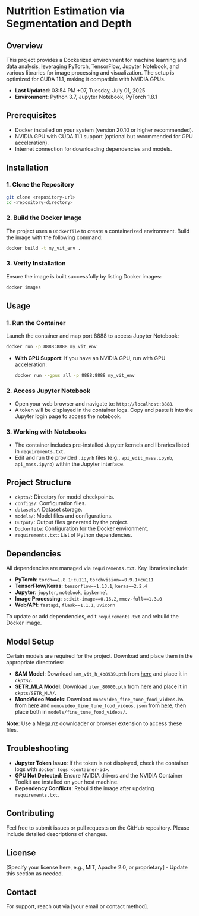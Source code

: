 # Nutrition Estimation via Segmentation and Depth

## Overview
This project provides a Dockerized environment for machine learning and data analysis, leveraging PyTorch, TensorFlow, Jupyter Notebook, and various libraries for image processing and visualization. The setup is optimized for CUDA 11.1, making it compatible with NVIDIA GPUs.

- **Last Updated**: 03:54 PM +07, Tuesday, July 01, 2025
- **Environment**: Python 3.7, Jupyter Notebook, PyTorch 1.8.1

## Prerequisites
- Docker installed on your system (version 20.10 or higher recommended).
- NVIDIA GPU with CUDA 11.1 support (optional but recommended for GPU acceleration).
- Internet connection for downloading dependencies and models.

## Installation

### 1. Clone the Repository
```bash
git clone <repository-url>
cd <repository-directory>
```

### 2. Build the Docker Image
The project uses a `Dockerfile` to create a containerized environment. Build the image with the following command:
```bash
docker build -t my_vit_env .
```

### 3. Verify Installation
Ensure the image is built successfully by listing Docker images:
```bash
docker images
```

## Usage

### 1. Run the Container
Launch the container and map port 8888 to access Jupyter Notebook:
```bash
docker run -p 8888:8888 my_vit_env
```

- **With GPU Support**: If you have an NVIDIA GPU, run with GPU acceleration:
  ```bash
  docker run --gpus all -p 8888:8888 my_vit_env
  ```

### 2. Access Jupyter Notebook
- Open your web browser and navigate to: `http://localhost:8888`.
- A token will be displayed in the container logs. Copy and paste it into the Jupyter login page to access the notebook.

### 3. Working with Notebooks
- The container includes pre-installed Jupyter kernels and libraries listed in `requirements.txt`.
- Edit and run the provided `.ipynb` files (e.g., `api_edit_mass.ipynb`, `api_mass.ipynb`) within the Jupyter interface.

## Project Structure
- `ckpts/`: Directory for model checkpoints.
- `configs/`: Configuration files.
- `datasets/`: Dataset storage.
- `models/`: Model files and configurations.
- `Output/`: Output files generated by the project.
- `Dockerfile`: Configuration for the Docker environment.
- `requirements.txt`: List of Python dependencies.

## Dependencies
All dependencies are managed via `requirements.txt`. Key libraries include:
- **PyTorch**: `torch==1.8.1+cu111`, `torchvision==0.9.1+cu111`
- **TensorFlow/Keras**: `tensorflow==1.13.1`, `keras==2.2.4`
- **Jupyter**: `jupyter`, `notebook`, `ipykernel`
- **Image Processing**: `scikit-image==0.16.2`, `mmcv-full==1.3.0`
- **Web/API**: `fastapi`, `flask==1.1.1`, `uvicorn`

To update or add dependencies, edit `requirements.txt` and rebuild the Docker image.

## Model Setup
Certain models are required for the project. Download and place them in the appropriate directories:
- **SAM Model**: Download `sam_vit_h_4b8939.pth` from [here](https://mega.nz/file/npIlkBCQ#J7xP9Bz_dH-0vDVk0UvX1eQ5mgRLc0tz44PtcCZEwrc) and place it in `ckpts/`.
- **SETR_MLA Model**: Download `iter_80000.pth` from [here](https://mega.nz/file/OgIHmLpS#bT6e5X78zB6jxVWeUd_BYffof9WL7C5wJ5UpxEJzKM0) and place it in `ckpts/SETR_MLA/`.
- **MonoVideo Models**: Download `monovideo_fine_tune_food_videos.h5` from [here](https://mega.nz/file/7sBDSTaT#jnKvMdXl-q6qQW-l4k7MxKov93_lEqKjK8Vr47Kcmec) and `monovideo_fine_tune_food_videos.json` from [here](https://mega.nz/file/SgJkTbwa#tKL3RCHvxeTp7aWtbP5qxB13F8CT0KwPtVKdwNst6q4), then place both in `models/fine_tune_food_videos/`.

**Note**: Use a Mega.nz downloader or browser extension to access these files.

## Troubleshooting
- **Jupyter Token Issue**: If the token is not displayed, check the container logs with `docker logs <container-id>`.
- **GPU Not Detected**: Ensure NVIDIA drivers and the NVIDIA Container Toolkit are installed on your host machine.
- **Dependency Conflicts**: Rebuild the image after updating `requirements.txt`.

## Contributing
Feel free to submit issues or pull requests on the GitHub repository. Please include detailed descriptions of changes.

## License
[Specify your license here, e.g., MIT, Apache 2.0, or proprietary] - Update this section as needed.

## Contact
For support, reach out via [your email or contact method].
